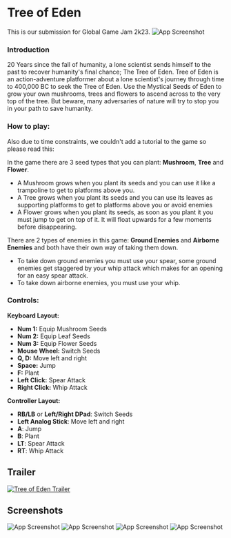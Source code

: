 
# Tree of Eden

This is our submission for Global Game Jam 2k23.
![App Screenshot](https://i.imgur.com/bFunwrg.png)


### Introduction 
20 Years since the fall of humanity, a lone scientist sends himself to the past to recover humanity's final chance; The Tree of Eden. Tree of Eden is an action-adventure platformer about a lone scientist's journey through time to 400,000 BC to seek the Tree of Eden. Use the Mystical Seeds of Eden to grow your own mushrooms, trees and flowers to ascend across to the very top of the tree. But beware, many adversaries of nature will try to stop you in your path to save humanity.

### How to play:
Also due to time constraints, we couldn't add a tutorial to the game so please read this: 

In the game there are 3 seed types that you can plant: **Mushroom**, **Tree** and **Flower**.
- A Mushroom grows when you plant its seeds and you can use it like a trampoline to get to platforms above you.
- A Tree grows when you plant its seeds and you can use its leaves as supporting platforms to get to platforms above you or avoid enemies
- A Flower grows when you plant its seeds, as soon as you plant it you must jump to get on top of it. It will float upwards for a few moments before disappearing. 

There are 2 types of enemies in this game: **Ground Enemies** and **Airborne Enemies** and both have their own way of taking them down.

- To take down ground enemies you must use your spear, some ground enemies get staggered by your whip attack which makes for an opening for an easy spear attack.
- To take down airborne enemies, you must use your whip.

### Controls: 
**Keyboard Layout:** 
- **Num 1:** Equip Mushroom Seeds 
- **Num 2:** Equip Leaf Seeds 
- **Num 3:** Equip Flower Seeds 
- **Mouse Wheel:** Switch Seeds
- **Q, D:** Move left and right 
- **Space:** Jump 
- **F:** Plant 
- **Left Click:** Spear Attack 
- **Right Click:** Whip Attack
        
**Controller Layout:**

- **RB/LB** or **Left/Right DPad**: Switch Seeds 
- **Left Analog Stick**: Move left and right
- **A**: Jump
- **B**: Plant
- **LT**: Spear Attack
- **RT**: Whip Attack

## Trailer

[![Tree of Eden Trailer](http://img.youtube.com/vi/RAQi3B3LP6o/0.jpg)](https://www.youtube.com/watch?v=RAQi3B3LP6o "Tree of Eden Trailer")

## Screenshots

![App Screenshot](https://i.imgur.com/vw5tQ23.png)
![App Screenshot](https://i.imgur.com/WA2apki.png)
![App Screenshot](https://i.imgur.com/5bbjuEQ.png)
![App Screenshot](https://i.imgur.com/fOsFoi6.png)
